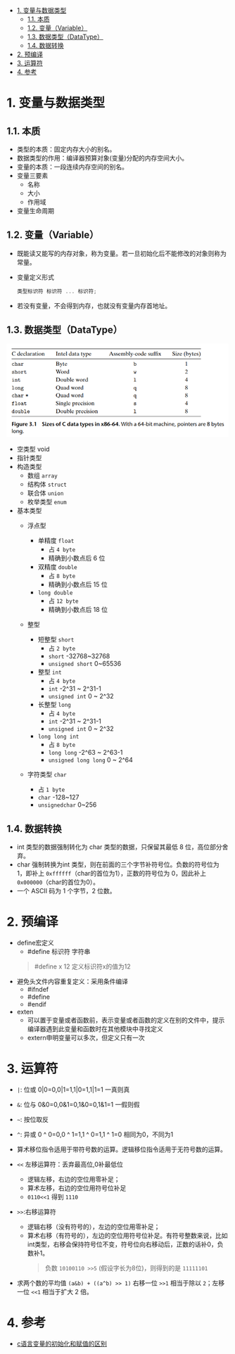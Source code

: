 <!--
 * @Author: JohnJeep
 * @Date: 2019-08-22 11:28:29
 * @LastEditTime: 2023-05-03 11:26:46
 * @LastEditors: johnjeep
 * @Description: 变量与数据类型
--> 

<!-- TOC -->

- [1. 变量与数据类型](#1-变量与数据类型)
  - [1.1. 本质](#11-本质)
  - [1.2. 变量（Variable）](#12-变量variable)
  - [1.3. 数据类型（DataType）](#13-数据类型datatype)
  - [1.4. 数据转换](#14-数据转换)
- [2. 预编译](#2-预编译)
- [3. 运算符](#3-运算符)
- [4. 参考](#4-参考)

<!-- /TOC -->

# 1. 变量与数据类型

## 1.1. 本质
- 类型的本质：固定内存大小的别名。
- 数据类型的作用：编译器预算对象(变量)分配的内存空间大小。
- 变量的本质：一段连续内存空间的别名。
- 变量三要素
  - 名称
  - 大小
  - 作用域
- 变量生命周期

## 1.2. 变量（Variable）

- 既能读又能写的内存对象，称为变量。若一旦初始化后不能修改的对象则称为常量。

- 变量定义形式

  ```c
  类型标识符 标识符 ... 标识符;
  ```

- 若没有变量，不会得到内存，也就没有变量内存首地址。

  

## 1.3. 数据类型（DataType）

<img src="./figures/C语言数据类型.png">

 - 空类型  void
  - 指针类型
  - 构造类型
    - 数组     `array`
    - 结构体   `struct`
    - 联合体   `union`
    - 枚举类型 `enum`
  - 基本类型
    - 浮点型
      - 单精度 `float`
        - 占 `4 byte`
        - 精确到小数点后 6 位
      - 双精度 `double`
        - 占 `8 byte`
        - 精确到小数点后 15 位
      - `long double`
        - 占 `12 byte`
        - 精确到小数点后 18 位
    - 整型
      - 短整型 `short`
        - 占 `2 byte`
        - `short`  -32768~32768 
        - `unsigned short`     0~65536 
      - 整型   `int`
        - 占 `4 byte`
        - `int`                   -2^31 ~ 2^31-1
        - `unsigned int`          0 ~ 2^32
      - 长整型 `long`   
        - 占 `4 byte`
        - `int`                   -2^31 ~ 2^31-1
        - `unsigned int`          0 ~ 2^32
      - `long long int` 
        - 占 `8 byte`
        - `long long`            -2^63 ~ 2^63-1
        - `unsigned long long`   0 ~ 2^64

    - 字符类型 `char`   
      - 占 `1 byte`
      - `char`    -128~127
      - `unsignedchar`      0~256


## 1.4. 数据转换
- int 类型的数据强制转化为 char 类型的数据，只保留其最低 8 位，高位部分舍弃。
- char 强制转换为int 类型，则在前面的三个字节补符号位。负数的符号位为 1，即补上 `0xffffff`（char的首位为1），正数的符号位为 0，因此补上 `0x000000`（char的首位为0）。
- 一个 ASCII 码为 1 个字节，2 位数。


# 2. 预编译
- define宏定义
  - #define 标识符 字符串
  > #define x 12   定义标识符x的值为12
- 避免头文件内容重复定义：采用条件编译
  - #ifndef
  - #define
  - #endif
- exten 
  - 可以置于变量或者函数前，表示变量或者函数的定义在别的文件中，提示编译器遇到此变量和函数时在其他模块中寻找定义
  - extern申明变量可以多次，但定义只有一次


# 3. 运算符
- `|`: 位或  0|0=0,0|1=1,1|0=1,1|1=1   一真则真
- `&`: 位与  0&0=0,0&1=0,1&0=0,1&1=1   一假则假
- `~`: 按位取反
- `^`: 异或  0 ^ 0=0,0 ^ 1=1,1 ^ 0=1,1 ^ 1=0     相同为0，不同为1
- 算术移位指令适用于带符号数的运算。逻辑移位指令适用于无符号数的运算。 
- `<<` 左移运算符：丢弃最高位,0补最低位
  - 逻辑左移，右边的空位用零补足；
  - 算术左移，右边的空位用符号位补足
  - `0110<<1` 得到 `1110`
- `>>`:右移运算符
  - 逻辑右移（没有符号的），左边的空位用零补足；
  - 算术右移（有符号的），左边的空位用符号位补足。有符号整数来说，比如int类型，右移会保持符号位不变，符号位向右移动后，正数的话补0，负数补1。
    > 负数 `10100110 >>5` (假设字长为8位)，则得到的是 `11111101` 

- 求两个数的平均值 `(a&b) + ((a^b) >> 1)` 右移一位 `>>1` 相当于除以 `2`；左移一位 `<<1` 相当于扩大 2 倍。


# 4. 参考
- [c语言变量的初始化和赋值的区别](https://blog.csdn.net/Com_ma/article/details/78546846)